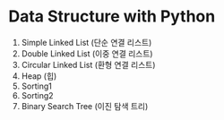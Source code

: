 # Data Structure with Python  

1. Simple Linked List (단순 연결 리스트)
2. Double Linked List (이중 연결 리스트)
3. Circular Linked List (환형 연결 리스트)
4. Heap (힙)  
5. Sorting1  
6. Sorting2  
7. Binary Search Tree (이진 탐색 트리)  
